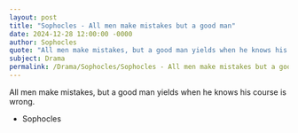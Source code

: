 ```yaml
---
layout: post
title: "Sophocles - All men make mistakes but a good man"
date: 2024-12-28 12:00:00 -0000
author: Sophocles
quote: "All men make mistakes, but a good man yields when he knows his course is wrong."
subject: Drama
permalink: /Drama/Sophocles/Sophocles - All men make mistakes but a good man
---
```


All men make mistakes, but a good man yields when he knows his course is wrong.

- Sophocles
